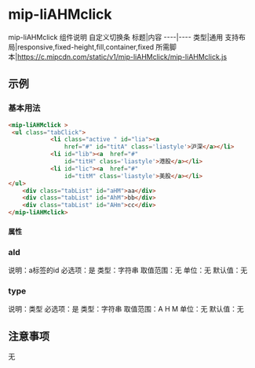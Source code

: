 # mip-liAHMclick

mip-liAHMclick 组件说明
自定义切换条
标题|内容
----|----
类型|通用
支持布局|responsive,fixed-height,fill,container,fixed
所需脚本|https://c.mipcdn.com/static/v1/mip-liAHMclick/mip-liAHMclick.js
## 示例

### 基本用法
```html
<mip-liAHMclick >
 <ul class="tabClick">
			<li class="active " id="lia"><a 
				href="#" id="titA" class='liastyle'>沪深</a></li>
			<li id="lib"><a  href="#"
				id="titH" class='liastyle'>港股</a></li>
			<li id="lic"><a  href="#"
				id="titM" class='liastyle'>美股</a></li>
</ul>
	<div class="tabList" id="aHM">aa</div>
	<div class="tabList" id="AhM">bb</div>
	<div class="tabList" id="AHm">cc</div>
</mip-liAHMclick>
```


#### 属性

### aId
说明：a标签的id
必选项：是
类型：字符串
取值范围：无
单位：无
默认值：无

### type
说明：类型
必选项：是
类型：字符串
取值范围：A H  M
单位：无
默认值：无

## 注意事项
无


